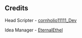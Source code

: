 ## Credits

Head Scripter - [cornholio11111_Dev](https://www.roblox.com/users/714055126)

Idea Manager - [EternalEthel](https://www.roblox.com/users/765156160)
